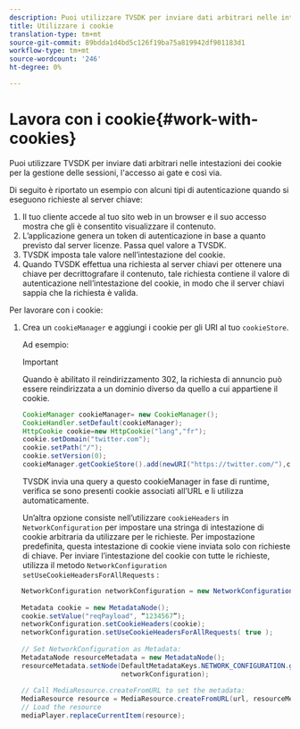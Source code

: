 ```yaml
---
description: Puoi utilizzare TVSDK per inviare dati arbitrari nelle intestazioni dei cookie per la gestione delle sessioni, l'accesso ai gate e così via.
title: Utilizzare i cookie
translation-type: tm+mt
source-git-commit: 89bdda1d4bd5c126f19ba75a819942df901183d1
workflow-type: tm+mt
source-wordcount: '246'
ht-degree: 0%

---
```



# Lavora con i cookie{#work-with-cookies}

Puoi utilizzare TVSDK per inviare dati arbitrari nelle intestazioni dei cookie per la gestione delle sessioni, l&#39;accesso ai gate e così via.

Di seguito è riportato un esempio con alcuni tipi di autenticazione quando si eseguono richieste al server chiave:

1. Il tuo cliente accede al tuo sito web in un browser e il suo accesso mostra che gli è consentito visualizzare il contenuto.
1. L’applicazione genera un token di autenticazione in base a quanto previsto dal server licenze. Passa quel valore a TVSDK.
1. TVSDK imposta tale valore nell’intestazione del cookie.
1. Quando TVSDK effettua una richiesta al server chiavi per ottenere una chiave per decrittografare il contenuto, tale richiesta contiene il valore di autenticazione nell’intestazione del cookie, in modo che il server chiavi sappia che la richiesta è valida.

Per lavorare con i cookie:

1. Crea un `cookieManager` e aggiungi i cookie per gli URI al tuo `cookieStore`.

   Ad esempio:

   >[!IMPORTANT]
   >
   >Quando è abilitato il reindirizzamento 302, la richiesta di annuncio può essere reindirizzata a un dominio diverso da quello a cui appartiene il cookie.

   ```java
   CookieManager cookieManager= new CookieManager(); 
   CookieHandler.setDefault(cookieManager);  
   HttpCookie cookie=new HttpCookie("lang","fr"); 
   cookie.setDomain("twitter.com");  
   cookie.setPath("/"); 
   cookie.setVersion(0); 
   cookieManager.getCookieStore().add(newURI("https://twitter.com/"),cookie);
   ```

   TVSDK invia una query a questo cookieManager in fase di runtime, verifica se sono presenti cookie associati all’URL e li utilizza automaticamente.

   Un’altra opzione consiste nell’utilizzare `cookieHeaders` in `NetworkConfiguration` per impostare una stringa di intestazione di cookie arbitraria da utilizzare per le richieste. Per impostazione predefinita, questa intestazione di cookie viene inviata solo con richieste di chiave. Per inviare l’intestazione del cookie con tutte le richieste, utilizza il metodo `NetworkConfiguration` `setUseCookieHeadersForAllRequests` :

```java
   NetworkConfiguration networkConfiguration = new NetworkConfiguration(); 
    
   Metadata cookie = new MetadataNode(); 
   cookie.setValue("reqPayload", “1234567”); 
   networkConfiguration.setCookieHeaders(cookie); 
   networkConfiguration.setUseCookieHeadersForAllRequests( true ); 
    
   // Set NetworkConfiguration as Metadata:                                                                   
   MetadataNode resourceMetadata = new MetadataNode(); 
   resourceMetadata.setNode(DefaultMetadataKeys.NETWORK_CONFIGURATION.getValue(),  
                            networkConfiguration); 
    
   // Call MediaResource.createFromURL to set the metadata: 
   MediaResource resource = MediaResource.createFromURL(url, resourceMetadata); 
   // Load the resource 
   mediaPlayer.replaceCurrentItem(resource);
```

